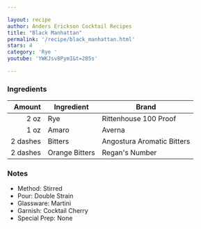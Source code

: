 ```yaml
---

layout: recipe
author: Anders Erickson Cocktail Recipes
title: "Black Manhattan"
permalink: '/recipe/black_manhattan.html'
stars: 4
category: 'Rye '
youtube: 'YWKJsv8PymI&t=205s'

---
```


### Ingredients

| Amount  | Ingredient               | Brand          |
| -------: | -------------- | -------------------------- |
|     2 oz | Rye            | Rittenhouse 100 Proof      |
|     1 oz | Amaro          | Averna                     |
| 2 dashes | Bitters        | Angostura Aromatic Bitters |
| 2 dashes | Orange Bitters | Regan's Number             |

### Notes

- Method: Stirred
- Pour: Double Strain
- Glassware: Martini
- Garnish: Cocktail Cherry
- Special Prep: None

